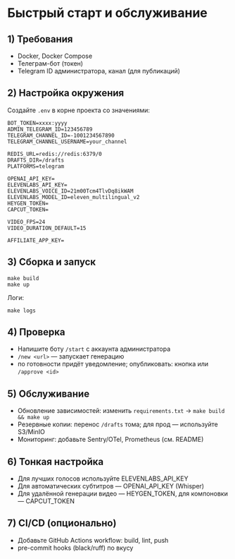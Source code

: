 # Быстрый старт и обслуживание

## 1) Требования
- Docker, Docker Compose
- Телеграм-бот (токен)
- Telegram ID администратора, канал (для публикаций)

## 2) Настройка окружения
Создайте `.env` в корне проекта со значениями:

```
BOT_TOKEN=xxxx:yyyy
ADMIN_TELEGRAM_ID=123456789
TELEGRAM_CHANNEL_ID=-1001234567890
TELEGRAM_CHANNEL_USERNAME=your_channel

REDIS_URL=redis://redis:6379/0
DRAFTS_DIR=/drafts
PLATFORMS=telegram

OPENAI_API_KEY=
ELEVENLABS_API_KEY=
ELEVENLABS_VOICE_ID=21m00Tcm4TlvDq8ikWAM
ELEVENLABS_MODEL_ID=eleven_multilingual_v2
HEYGEN_TOKEN=
CAPCUT_TOKEN=

VIDEO_FPS=24
VIDEO_DURATION_DEFAULT=15

AFFILIATE_APP_KEY=
```

## 3) Сборка и запуск
```
make build
make up
```
Логи:
```
make logs
```

## 4) Проверка
- Напишите боту `/start` с аккаунта администратора
- `/new <url>` — запускает генерацию
- по готовности придёт уведомление; опубликовать: кнопка или `/approve <id>`

## 5) Обслуживание
- Обновление зависимостей: изменить `requirements.txt` → `make build && make up`
- Резервные копии: перенос `/drafts` тома; для прод — используйте S3/MinIO
- Мониторинг: добавьте Sentry/OTel, Prometheus (см. README)

## 6) Тонкая настройка
- Для лучших голосов используйте ELEVENLABS_API_KEY
- Для автоматических субтитров — OPENAI_API_KEY (Whisper)
- Для удалённой генерации видео — HEYGEN_TOKEN, для компоновки — CAPCUT_TOKEN

## 7) CI/CD (опционально)
- Добавьте GitHub Actions workflow: build, lint, push
- pre-commit hooks (black/ruff) по вкусу
